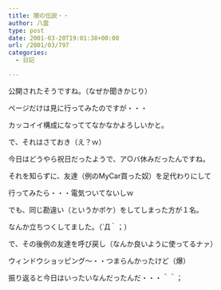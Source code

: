 ```yaml
---
title: 闇の伝説・・
author: 八雲
type: post
date: 2001-03-20T19:01:38+00:00
url: /2001/03/797
categories:
  - 日記

---
```

公開されたそうですね。（なぜか聞きかじり）
  
ページだけは見に行ってみたのですが・・・
  
カッコイイ構成になっててなかなかよろしいかと。

で、それはさておき（え？ｗ）
  
今日はどうやら祝日だったようで、ア○バ休みだったんですね。
  
それを知らずに、友達（例のMyCar買った奴）を足代わりにして
  
行ってみたら・・・電気ついてないしｗ
  
でも、同じ勘違い（というかボケ）をしてしまった方が１名。
  
なんか立ちつくしてました。（´Д｀；）
  
で、その後例の友達を呼び戻し（なんか良いように使ってるナァ）
  
ウィンドウショッピング～・・つまらんかったけど（爆）
  
振り返ると今日はいったいなんだったんだ・・・＾＾；